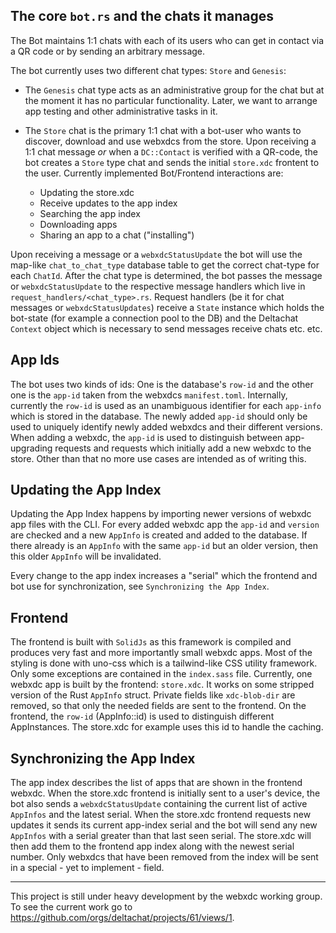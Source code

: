 
## The core `bot.rs` and the chats it manages 

The Bot maintains 1:1 chats with each of its users 
who can get in contact via a QR code or by sending an arbitrary message. 

The bot currently uses two different chat types: `Store` and `Genesis`: 

- The `Genesis` chat type acts as an administrative group for the chat 
  but at the moment it has no particular functionality. 
  Later, we want to arrange app testing and other administrative tasks in it. 

- The `Store` chat is the primary 1:1 chat with a bot-user 
  who wants to discover, download and use webxdcs from the store.
  Upon receiving a 1:1 chat message _or_ when a `DC::Contact` is verified with a QR-code, 
  the bot creates a `Store` type chat and sends the initial `store.xdc` frontent to the user. 
  Currently implemented Bot/Frontend interactions are: 

    - Updating the store.xdc
    - Receive updates to the app index
    - Searching the app index 
    - Downloading apps
    - Sharing an app to a chat ("installing") 

Upon receiving a message or a `webxdcStatusUpdate` the bot will use 
the map-like `chat_to_chat_type` database table 
to get the correct chat-type for each `ChatId`. 
After the chat type is determined, the bot passes the message or `webxdcStatusUpdate` 
to the respective message handlers which live in `request_handlers/<chat_type>.rs`. 
Request handlers (be it for chat messages or `webxdcStatusUpdates`)
receive a `State` instance which holds the bot-state (for example a connection pool to the DB)
and the Deltachat `Context` object which is necessary to send messages receive chats etc. etc.

## App Ids

The bot uses two kinds of ids: One is the database's `row-id` and the other one is the `app-id` 
taken from the webxdcs `manifest.toml`. Internally, currently the `row-id` is used 
as an unambiguous identifier for each `app-info` which is stored in the database. 
The newly added `app-id` should only be used to uniquely identify newly added webxdcs and their 
different versions. When adding a webxdc, the `app-id` is used to distinguish between 
app-upgrading requests and requests which initially add a new webxdc to the store. 
Other than that no more use cases are intended as of writing this.

## Updating the App Index

Updating the App Index happens by importing newer versions of webxdc app files with the CLI. 
For every added webxdc app the `app-id` and `version` are checked and a new `AppInfo` is created 
and added to the database. 
If there already is an `AppInfo` with the same `app-id` but an older version, 
then this older `AppInfo` will be invalidated. 

Every change to the app index increases a "serial" 
which the frontend and bot use for synchronization, see `Synchronizing the App Index`. 

## Frontend

The frontend is built with `SolidJs` as this framework is compiled and produces very fast 
and more importantly small webxdc apps. Most of the styling is done with uno-css 
which is a tailwind-like CSS utility framework. 
Only some exceptions are contained in the `index.sass` file. 
Currently, one webxdc app is built by the frontend: `store.xdc`. 
It works on some stripped version of the Rust `AppInfo` struct. 
Private fields like `xdc-blob-dir` are removed, so that only the 
needed fields are sent to the frontend.
On the frontend, the `row-id` (AppInfo::id) is used to distinguish different AppInstances. 
The store.xdc for example uses this id to handle the caching.

## Synchronizing the App Index

The app index describes the list of apps that are shown in the frontend webxdc.
When the store.xdc frontend is initially sent to a user's device, 
the bot also sends a `webxdcStatusUpdate` containing the current list of active `AppInfos` 
and the latest serial.
When the store.xdc frontend requests new updates it sends its current app-index serial 
and the bot will send any new `AppInfos` with a serial greater than that last seen serial. 
The store.xdc will then add them to the frontend app index along with the newest serial number. 
Only webxdcs that have been removed from the index will be sent in a special - yet to implement - field.

--- 

This project is still under heavy development by the webxdc working group. To see the current work go to https://github.com/orgs/deltachat/projects/61/views/1.
